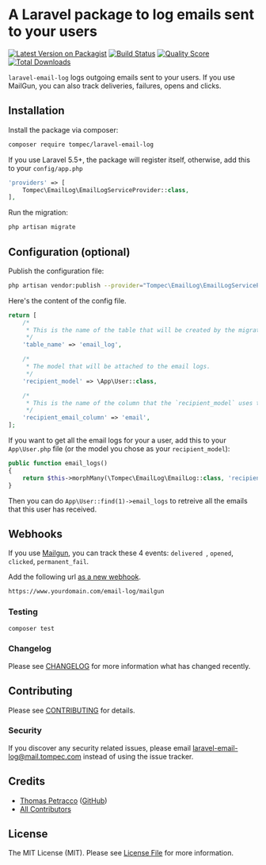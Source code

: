 # A Laravel package to log emails sent to your users

[![Latest Version on Packagist](https://img.shields.io/packagist/v/tompec/laravel-email-log.svg?style=flat-square)](https://packagist.org/packages/tompec/laravel-email-log)
[![Build Status](https://img.shields.io/travis/tompec/laravel-email-log/master.svg?style=flat-square)](https://travis-ci.org/tompec/laravel-email-log)
[![Quality Score](https://img.shields.io/scrutinizer/g/tompec/laravel-email-log.svg?style=flat-square)](https://scrutinizer-ci.com/g/tompec/laravel-email-log)
[![Total Downloads](https://img.shields.io/packagist/dt/tompec/laravel-email-log.svg?style=flat-square)](https://packagist.org/packages/tompec/laravel-email-log)

`laravel-email-log` logs outgoing emails sent to your users.
If you use MailGun, you can also track deliveries, failures, opens and clicks.

## Installation

Install the package via composer:

```bash
composer require tompec/laravel-email-log
```

If you use Laravel 5.5+, the package will register itself, otherwise, add this to your `config/app.php`

``` php
'providers' => [
    Tompec\EmailLog\EmailLogServiceProvider::class,
],
```

Run the migration:

```bash
php artisan migrate
```

## Configuration (optional)

Publish the configuration file:

```bash
php artisan vendor:publish --provider="Tompec\EmailLog\EmailLogServiceProvider"
```

Here's the content of the config file.
```php
return [
    /*
     * This is the name of the table that will be created by the migration.
     */
    'table_name' => 'email_log',

    /*
     * The model that will be attached to the email logs.
     */
    'recipient_model' => \App\User::class,

    /*
     * This is the name of the column that the `recipient_model` uses to store the email address.
     */
    'recipient_email_column' => 'email',
];
```

If you want to get all the email logs for your a user, add this to your `App\User.php` file (or the model you chose as your `recipient_model`):

```php
public function email_logs()
{
    return $this->morphMany(\Tompec\EmailLog\EmailLog::class, 'recipient');
}
```

Then you can do `App\User::find(1)->email_logs` to retreive all the emails that this user has received.

## Webhooks

If you use [Mailgun](https://www.mailgun.com/), you can track these 4 events: `delivered `, `opened`, `clicked`, `permanent_fail`.

Add the following url [as a new webhook](https://documentation.mailgun.com/en/latest/user_manual.html#webhooks).

``` bash
https://www.yourdomain.com/email-log/mailgun
```

### Testing

``` bash
composer test
```

### Changelog

Please see [CHANGELOG](CHANGELOG.md) for more information what has changed recently.

## Contributing

Please see [CONTRIBUTING](CONTRIBUTING.md) for details.

### Security

If you discover any security related issues, please email laravel-email-log@mail.tompec.com instead of using the issue tracker.

## Credits

- [Thomas Petracco](https://www.tompec.com/) ([GitHub](https://github.com/tompec))
- [All Contributors](../../contributors)

## License

The MIT License (MIT). Please see [License File](LICENSE.md) for more information.
